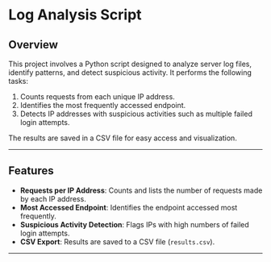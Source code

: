 # Log Analysis Script

## Overview
This project involves a Python script designed to analyze server log files, identify patterns, and detect suspicious activity. It performs the following tasks:
1. Counts requests from each unique IP address.
2. Identifies the most frequently accessed endpoint.
3. Detects IP addresses with suspicious activities such as multiple failed login attempts.

The results are saved in a CSV file for easy access and visualization.

---

## Features
- **Requests per IP Address**: Counts and lists the number of requests made by each IP address.
- **Most Accessed Endpoint**: Identifies the endpoint accessed most frequently.
- **Suspicious Activity Detection**: Flags IPs with high numbers of failed login attempts.
- **CSV Export**: Results are saved to a CSV file (`results.csv`).

---
